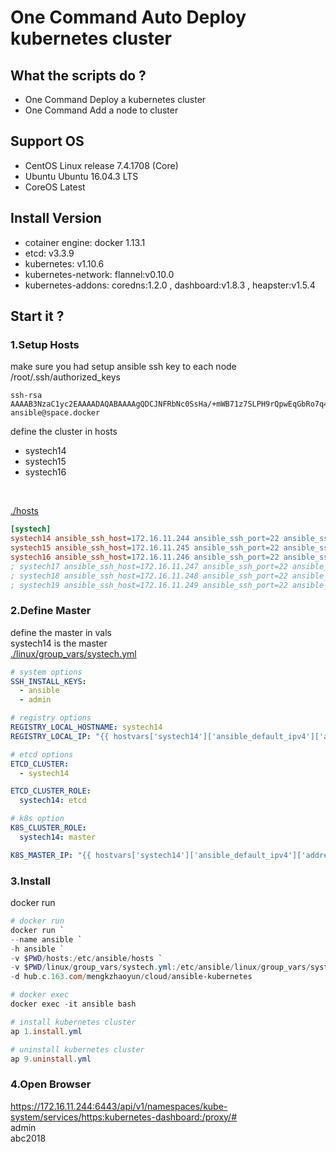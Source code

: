 # One Command Auto Deploy kubernetes cluster

## What the scripts do ?

- One Command Deploy a kubernetes cluster<br>
- One Command Add a node to cluster<br>

## Support OS

- CentOS Linux release 7.4.1708 (Core)<br>
- Ubuntu Ubuntu 16.04.3 LTS<br>
- CoreOS Latest<br>

## Install Version

- cotainer engine: docker 1.13.1<br>
- etcd: v3.3.9<br>
- kubernetes: v1.10.6<br>
- kubernetes-network: flannel:v0.10.0<br>
- kubernetes-addons: coredns:1.2.0 , dashboard:v1.8.3 , heapster:v1.5.4

## Start it ?

### 1.Setup Hosts
make sure you had setup ansible ssh key to each node<br>
/root/.ssh/authorized_keys
```
ssh-rsa AAAAB3NzaC1yc2EAAAADAQABAAAAgQDCJNFRbNc0SsHa/+mWB71z7SLPH9rQpwEqGbRo7q466a97h3bejNav9wc9AKmepHPfRw7DJfSmWO3lGBya0QkXMYXVvtfcWPvZZDlar5JK/ZsC8HGOpwVLdd1uUfyPu2qM0sjRNA/Ty8PDMkS5dSyZAJNlxUAILRpepkYoT8jhrw== ansible@space.docker
```

define the cluster in hosts<br>
- systech14
- systech15
- systech16
<br>

[./hosts](./hosts)
```ini
[systech]
systech14 ansible_ssh_host=172.16.11.244 ansible_ssh_port=22 ansible_ssh_user=root 
systech15 ansible_ssh_host=172.16.11.245 ansible_ssh_port=22 ansible_ssh_user=root 
systech16 ansible_ssh_host=172.16.11.246 ansible_ssh_port=22 ansible_ssh_user=root 
; systech17 ansible_ssh_host=172.16.11.247 ansible_ssh_port=22 ansible_ssh_user=root  
; systech18 ansible_ssh_host=172.16.11.248 ansible_ssh_port=22 ansible_ssh_user=root 
; systech19 ansible_ssh_host=172.16.11.249 ansible_ssh_port=22 ansible_ssh_user=root
```

### 2.Define Master
define the master in vals<br>
systech14 is the master<br>
[./linux/group_vars/systech.yml](./linux/group_vars/systech.yml)
```yml
# system options
SSH_INSTALL_KEYS: 
  - ansible
  - admin

# registry options
REGISTRY_LOCAL_HOSTNAME: systech14
REGISTRY_LOCAL_IP: "{{ hostvars['systech14']['ansible_default_ipv4']['address'] }}"

# etcd options
ETCD_CLUSTER: 
  - systech14

ETCD_CLUSTER_ROLE: 
  systech14: etcd

# k8s option
K8S_CLUSTER_ROLE: 
  systech14: master

K8S_MASTER_IP: "{{ hostvars['systech14']['ansible_default_ipv4']['address'] }}"
```

### 3.Install
docker run <br>
```powershell
# docker run
docker run `
--name ansible `
-h ansible `
-v $PWD/hosts:/etc/ansible/hosts `
-v $PWD/linux/group_vars/systech.yml:/etc/ansible/linux/group_vars/systech.yml `
-d hub.c.163.com/mengkzhaoyun/cloud/ansible-kubernetes

# docker exec
docker exec -it ansible bash

# install kubernetes cluster
ap 1.install.yml

# uninstall kubernetes cluster
ap 9.uninstall.yml
```

### 4.Open Browser
https://172.16.11.244:6443/api/v1/namespaces/kube-system/services/https:kubernetes-dashboard:/proxy/#<br>
admin<br>
abc2018
